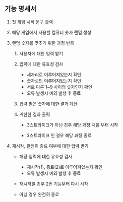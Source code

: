 ## 기능 명세서

1. 첫 게임 시작 문구 출력

2. 해당 게임에서 사용할 컴퓨터 숫자 랜덤 생성

3. 랜덤 숫자를 맞추기 위한 과정 반복

   1. 사용자에 대한 입력 받기

   2. 입력에 대한 유효성 검사

      - 세자리로 이루어져있는지 확인
      - 숫자로만 이루어져있는지 확인
      - 서로 다른 1~9 사이의 숫자인지 확인
      - 오류 발생시 예외 발생 후 종료

   3. 입력 받은 숫자에 대한 결과 계산

   4. 계산한 결과 출력

      - 3스트라이크가 아닌 경우 해당 과정 처음 부터 시작

      - 3스트라이크 인 경우 해당 과정 종료

4. 재시작, 완전히 종료 여부에 대한 입력 받기

   - 해당 입력에 대한 유효성 검사

     - 재시작(1), 종료(2)로 이루어져있는지 확인
     - 오류 발생시 예외 발생 후 종료

   - 재시작일 경우 2번 기능부터 다시 시작

   - 아닐 경우 완전히 종료
